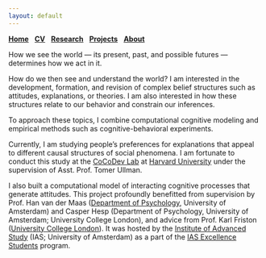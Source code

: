 ```yaml
---
layout: default
---
```


[__Home__](./) &nbsp; [__CV__](./cv.md) &nbsp; [__Research__](./research.md) &nbsp; [__Projects__](./projects.md) &nbsp; [__About__](./about.md)
<!-- [__Home__](./). [CV](./assets/files/CV.pdf). [Research](./research.md). [Projects](./projects.md). [About](./about.md). -->

How we see the world — its present, past, and possible futures — determines how we act in it. 

How do we then see and understand the world? I am interested in the development, formation, and revision of complex belief structures such as attitudes, explanations, or theories. I am also interested in how these structures relate to our behavior and constrain our inferences.

To approach these topics, I combine computational cognitive modeling and empirical methods such as cognitive-behavioral experiments. 

Currently, I am studying people’s preferences for explanations that appeal to different causal structures of social phenomena. I am fortunate to conduct this study at the [CoCoDev Lab](https://cocodev.org/) at [Harvard University](https://psychology.fas.harvard.edu/cognition-brain-behavior) under the supervision of Asst. Prof. Tomer Ullman.

I also built a computational model of interacting cognitive processes that generate attitudes. This project profoundly benefitted from supervision by Prof. Han van der Maas ([Department of Psychology](https://psyres.uva.nl/content/research-groups/programme-group-psychological-methods/programme-group-psychological-methods.html), University of Amsterdam) and Casper Hesp (Department of Psychology, University of Amsterdam; University College London), and advice from Prof. Karl Friston ([University College London](https://www.fil.ion.ucl.ac.uk/team/theoretical-neurobiology-team/)). It was hosted by the [Institute of Advanced Study](https://ias.uva.nl/) (IAS; University of Amsterdam) as a part of the [IAS Excellence Students](https://ias.uva.nl/content/news/2020/01/ias-excellence-students-2020-selected.html) program.

<!--My current research combines tools in econometrics, machine learning and leverages unstructured data (e.g., video, text, map and network) to optimize marketing decisions and answer questions of general interest in social sciences. I’m also interested in understanding consumer behaviors through the lens of basic psychological and neurological principles.
One stream of my current work focuses on combining machine learning and adaptive experimentation to personalize marketing interventions. Another one centers on extracting insights from unstructured data such as video (images, audios and text), map and network in observational studies. I'm also interested in understanding consumer behaviors through the lens of basic economic and psychological principles. 
(e.g., video, text, map and network)
My current research focuses on optimizing managerial decisions such as advertising, pricing and targeting by developing algorithmic products that turn big unstructured data into actionable insights. 
-->


<!--
![Octocat](https://github.githubassets.com/images/icons/emoji/octocat.png)
and [Paramveer Dhillon](https://www.si.umich.edu/people/paramveer-dhillon) (University of Michigan School of Information).
-->
